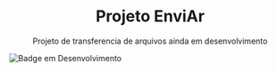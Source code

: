 <h1 align="center"> Projeto EnviAr </h1>
<p align="center"> Projeto de transferencia de arquivos ainda em desenvolvimento</p>

![Badge em Desenvolvimento](http://img.shields.io/static/v1?label=STATUS&message=EM%20DESENVOLVIMENTO&color=GREEN&style=for-the-badge)
  
